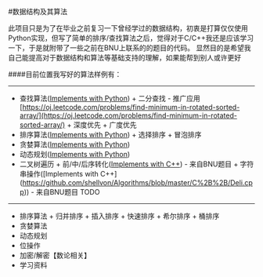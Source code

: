 #数据结构及其算法

此项目只是为了在毕业之前复习一下曾经学过的数据结构，初衷是打算仅仅使用Python实现，但写了简单的排序/查找算法之后，觉得对于C/C++我还是应该学习一下，于是就附带了一些之前在BNU上联系的的题目的代码。
显然目的是希望我自己能提高对于数据结构和算法等基础支持的理解，如果能帮到别人或许更好

####目前位置我写好的算法样例有：

----
* 查找算法([Implements with Python](https://github.com/shellvon/Algorithms/blob/master/Python/search.py))
      + 二分查找
           - 推广应用[https://oj.leetcode.com/problems/find-minimum-in-rotated-sorted-array/](https://oj.leetcode.com/problems/find-minimum-in-rotated-sorted-array/)
      + 深度优先
      + 广度优先
* 排序算法([Implements with Python](https://github.com/shellvon/Algorithms/blob/master/Python/sort.py))
      + 选择排序
      + 冒泡排序
* 贪婪算法([Implements with Python](https://github.com/shellvon/Algorithms/blob/master/Python/greedy.py))
* 动态规划([Implements with Python](https://github.com/shellvon/Algorithms/blob/master/Python/dp.py))
* 二叉树遍历
      + 前/中/后序转化([Implements with C++](https://github.com/shellvon/Algorithms/blob/master/C%2B%2B/binaryTree.cpp))
          - 来自BNU题目
      + 字符串操作([Implements with C++]
(https://github.com/shellvon/Algorithms/blob/master/C%2B%2B/Deli.cpp))
          - 来自BNU题目
TODO
----
* 排序算法
      + 归并排序
      + 插入排序
      + 快速排序
      + 希尔排序
      + 桶排序
* 贪婪算法
* 动态规划
* 位操作
* 加密/解密【数论相关】
* 学习资料